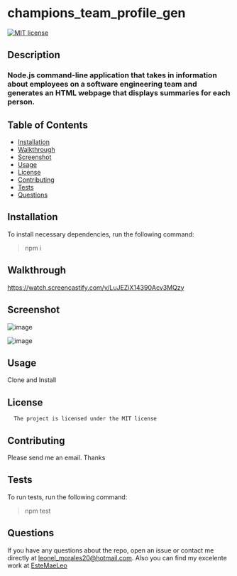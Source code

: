 # champions_team_profile_gen

[![MIT license](https://img.shields.io/badge/License-MIT-blue.svg)](https://lbesson.mit-license.org/)

## Description

### Node.js command-line application that takes in information about employees on a software engineering team and generates an HTML webpage that displays summaries for each person.

## Table of Contents

- [Installation](#installation)
- [Walkthrough](#walkthrough)
- [Screenshot](#screenshot)
- [Usage](#usage)
- [License](#license)
- [Contributing](#contributing)
- [Tests](#tests)
- [Questions](#questions)

## Installation

To install necessary dependencies, run the following command:

> npm i

## Walkthrough

https://watch.screencastify.com/v/LuJEZiX14390Acv3MQzy

## Screenshot

![image](https://user-images.githubusercontent.com/89478789/165314149-96a5ab61-6bfa-4416-bcfe-6fc70be9bccf.png)

![image](https://user-images.githubusercontent.com/89478789/165314182-c0e540ab-4ddb-4d2c-9b92-3a18168d4bf1.png)


## Usage

Clone and Install

## License

      The project is licensed under the MIT license

## Contributing

Please send me an email. Thanks

## Tests

To run tests, run the following command:

> npm test

## Questions

If you have any questions about the repo, open an issue or contact me directly at <leonel_morales20@hotmail.com>. Also you can find my excelente work at [EsteMaeLeo](https://www.github.com/EsteMaeLeo)
